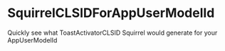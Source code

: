 # SquirrelCLSIDForAppUserModelId
Quickly see what ToastActivatorCLSID Squirrel would generate for your AppUserModelId
